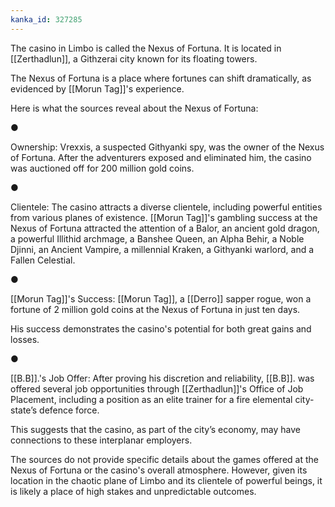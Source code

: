 ```yaml
---
kanka_id: 327285
---
```


The casino in Limbo is called the Nexus of Fortuna. It is located in [[Zerthadlun]], a Githzerai city known for its floating towers.

 The Nexus of Fortuna is a place where fortunes can shift dramatically, as evidenced by [[Morun Tag]]'s experience.

Here is what the sources reveal about the Nexus of Fortuna:

●

Ownership: Vrexxis, a suspected Githyanki spy, was the owner of the Nexus of Fortuna. After the adventurers exposed and eliminated him, the casino was auctioned off for 200 million gold coins.

●

Clientele: The casino attracts a diverse clientele, including powerful entities from various planes of existence. [[Morun Tag]]'s gambling success at the Nexus of Fortuna attracted the attention of a Balor, an ancient gold dragon, a powerful Illithid archmage, a Banshee Queen, an Alpha Behir, a Noble Djinni, an Ancient Vampire, a millennial Kraken, a Githyanki warlord, and a Fallen Celestial.

●

[[Morun Tag]]'s Success: [[Morun Tag]], a [[Derro]] sapper rogue, won a fortune of 2 million gold coins at the Nexus of Fortuna in just ten days.

His success demonstrates the casino's potential for both great gains and losses.

●

[[B.B]].'s Job Offer: After proving his discretion and reliability, [[B.B]]. was offered several job opportunities through [[Zerthadlun]]'s Office of Job Placement, including a position as an elite trainer for a fire elemental city-state’s defence force.

This suggests that the casino, as part of the city’s economy, may have connections to these interplanar employers.

The sources do not provide specific details about the games offered at the Nexus of Fortuna or the casino's overall atmosphere. However, given its location in the chaotic plane of Limbo and its clientele of powerful beings, it is likely a place of high stakes and unpredictable outcomes.